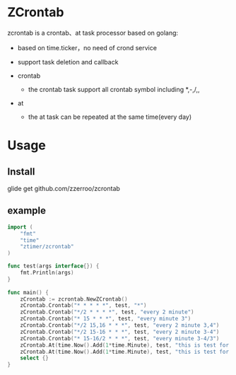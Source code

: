 # ZCrontab

zcrontab is a crontab、at  task processor based on golang:

- based on time.ticker，no need of crond service
- support task deletion and callback
- crontab
  - the crontab task support all crontab symbol including *,-,/,,

- at
  - the at task can be repeated at the same time(every day)

# Usage

## Install 

  glide get github.com/zzerroo/zcrontab

## example

```go
import (
	"fmt"
	"time"
	"ztimer/zcrontab"
)

func test(args interface{}) {
	fmt.Println(args)
}
 
func main() {
	zCrontab := zcrontab.NewZCrontab()
	zCrontab.Crontab("* * * * *", test, "*")
	zCrontab.Crontab("*/2 * * * *", test, "every 2 minute")
	zCrontab.Crontab("* 15 * * *", test, "every minute 3")
	zCrontab.Crontab("*/2 15,16 * * *", test, "every 2 minute 3,4")
	zCrontab.Crontab("*/2 15-16 * * *", test, "every 2 minute 3-4")
	zCrontab.Crontab("* 15-16/2 * * *", test, "every minute 3-4/3")
	zCrontab.At(time.Now().Add(1*time.Minute), test, "this is test for at repeat", true)
	zCrontab.At(time.Now().Add(1*time.Minute), test, "this is test for at", false)
	select {}
}
```

